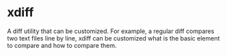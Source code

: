 xdiff
=====

A diff utility that can be customized. For example, a regular diff compares
two text files line by line, xdiff can be customized what is the basic element
to compare and how to compare them.

